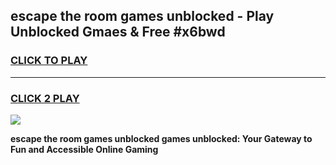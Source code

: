 
## escape the room games unblocked - Play Unblocked Gmaes & Free #x6bwd
<h3>
<a href="https://premium.freeplayer.one?title=escape_the_room_games_unblocked&ref=03M">CLICK TO PLAY</a></h3>
<hr>

<h3>
<a href="https://premium.freeplayer.one?title=escape_the_room_games_unblocked&ref=03M">CLICK 2 PLAY</a>
  
</h3>

<a href="https://premium.freeplayer.one?title=escape_the_room_games_unblocked&ref=03M"><img src="https://clearcache.store/games.png"></a>


**escape the room games unblocked games unblocked: Your Gateway to Fun and Accessible Online Gaming**
